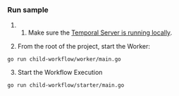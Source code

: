 <!--@@@SNIPSTART samples-go-child-workflow-example-readme-->
### Run sample

1. 1. Make sure the [Temporal Server is running locally](https://docs.temporal.io/docs/server/quick-install).

2. From the root of the project, start the Worker:

```
go run child-workflow/worker/main.go
```

3. Start the Workflow Execution

```
go run child-workflow/starter/main.go
```
<!--@@@SNIPEND-->
